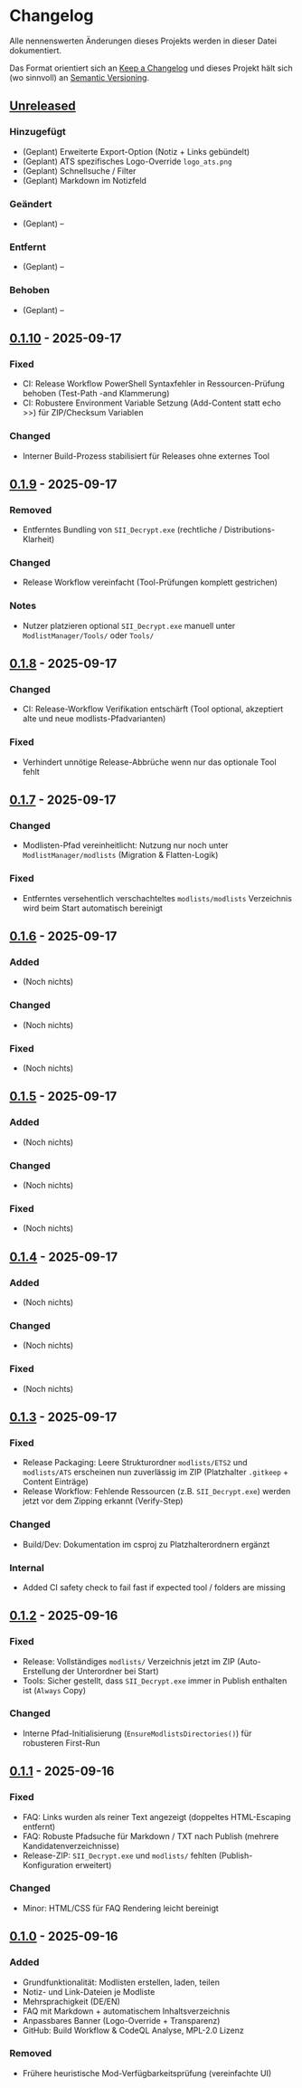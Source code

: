# Changelog
Alle nennenswerten Änderungen dieses Projekts werden in dieser Datei dokumentiert.

Das Format orientiert sich an [Keep a Changelog](https://keepachangelog.com/de/1.1.0/) und dieses Projekt hält sich (wo sinnvoll) an [Semantic Versioning](https://semver.org/lang/de/).

## [Unreleased]
### Hinzugefügt
- (Geplant) Erweiterte Export-Option (Notiz + Links gebündelt)
- (Geplant) ATS spezifisches Logo-Override `logo_ats.png`
- (Geplant) Schnellsuche / Filter
- (Geplant) Markdown im Notizfeld

### Geändert
- (Geplant) –

### Entfernt
- (Geplant) –

### Behoben
- (Geplant) –

## [0.1.10] - 2025-09-17
### Fixed
- CI: Release Workflow PowerShell Syntaxfehler in Ressourcen-Prüfung behoben (Test-Path -and Klammerung)
- CI: Robustere Environment Variable Setzung (Add-Content statt echo >>) für ZIP/Checksum Variablen

### Changed
- Interner Build-Prozess stabilisiert für Releases ohne externes Tool

## [0.1.9] - 2025-09-17
### Removed
- Entferntes Bundling von `SII_Decrypt.exe` (rechtliche / Distributions-Klarheit)

### Changed
- Release Workflow vereinfacht (Tool-Prüfungen komplett gestrichen)

### Notes
- Nutzer platzieren optional `SII_Decrypt.exe` manuell unter `ModlistManager/Tools/` oder `Tools/`

## [0.1.8] - 2025-09-17
### Changed
- CI: Release-Workflow Verifikation entschärft (Tool optional, akzeptiert alte und neue modlists-Pfadvarianten)

### Fixed
- Verhindert unnötige Release-Abbrüche wenn nur das optionale Tool fehlt

## [0.1.7] - 2025-09-17
### Changed
- Modlisten-Pfad vereinheitlicht: Nutzung nur noch unter `ModlistManager/modlists` (Migration & Flatten-Logik)

### Fixed
- Entferntes versehentlich verschachteltes `modlists/modlists` Verzeichnis wird beim Start automatisch bereinigt

## [0.1.6] - 2025-09-17
### Added
- (Noch nichts)

### Changed
- (Noch nichts)

### Fixed
- (Noch nichts)

## [0.1.5] - 2025-09-17
### Added
- (Noch nichts)

### Changed
- (Noch nichts)

### Fixed
- (Noch nichts)

## [0.1.4] - 2025-09-17
### Added
- (Noch nichts)

### Changed
- (Noch nichts)

### Fixed
- (Noch nichts)

## [0.1.3] - 2025-09-17
### Fixed
- Release Packaging: Leere Strukturordner `modlists/ETS2` und `modlists/ATS` erscheinen nun zuverlässig im ZIP (Platzhalter `.gitkeep` + Content Einträge)
- Release Workflow: Fehlende Ressourcen (z.B. `SII_Decrypt.exe`) werden jetzt vor dem Zipping erkannt (Verify-Step)

### Changed
- Build/Dev: Dokumentation im csproj zu Platzhalterordnern ergänzt

### Internal
- Added CI safety check to fail fast if expected tool / folders are missing

## [0.1.2] - 2025-09-16
### Fixed
- Release: Vollständiges `modlists/` Verzeichnis jetzt im ZIP (Auto-Erstellung der Unterordner bei Start)
- Tools: Sicher gestellt, dass `SII_Decrypt.exe` immer in Publish enthalten ist (`Always` Copy)

### Changed
- Interne Pfad-Initialisierung (`EnsureModlistsDirectories()`) für robusteren First-Run

## [0.1.1] - 2025-09-16
### Fixed
- FAQ: Links wurden als reiner Text angezeigt (doppeltes HTML-Escaping entfernt)
- FAQ: Robuste Pfadsuche für Markdown / TXT nach Publish (mehrere Kandidatenverzeichnisse)
- Release-ZIP: `SII_Decrypt.exe` und `modlists/` fehlten (Publish-Konfiguration erweitert)

### Changed
- Minor: HTML/CSS für FAQ Rendering leicht bereinigt

## [0.1.0] - 2025-09-16
### Added
- Grundfunktionalität: Modlisten erstellen, laden, teilen
- Notiz- und Link-Dateien je Modliste
- Mehrsprachigkeit (DE/EN)
- FAQ mit Markdown + automatischem Inhaltsverzeichnis
- Anpassbares Banner (Logo-Override + Transparenz)
- GitHub: Build Workflow & CodeQL Analyse, MPL-2.0 Lizenz

### Removed
- Frühere heuristische Mod-Verfügbarkeitsprüfung (vereinfachte UI)

[Unreleased]: https://github.com/rohere58/ETS2ATS.ModlistManager/compare/v0.1.10...HEAD
[0.1.10]: https://github.com/rohere58/ETS2ATS.ModlistManager/compare/v0.1.9...v0.1.10
[0.1.9]: https://github.com/rohere58/ETS2ATS.ModlistManager/compare/v0.1.8...v0.1.9
[0.1.8]: https://github.com/rohere58/ETS2ATS.ModlistManager/compare/v0.1.7...v0.1.8
[0.1.7]: https://github.com/rohere58/ETS2ATS.ModlistManager/compare/v0.1.6...v0.1.7
[0.1.6]: https://github.com/rohere58/ETS2ATS.ModlistManager/compare/v0.1.5...v0.1.6
[0.1.5]: https://github.com/rohere58/ETS2ATS.ModlistManager/compare/v0.1.4...v0.1.5
[0.1.4]: https://github.com/rohere58/ETS2ATS.ModlistManager/compare/v0.1.3...v0.1.4
[0.1.3]: https://github.com/rohere58/ETS2ATS.ModlistManager/compare/v0.1.2...v0.1.3
[0.1.2]: https://github.com/rohere58/ETS2ATS.ModlistManager/compare/v0.1.1...v0.1.2
[0.1.1]: https://github.com/rohere58/ETS2ATS.ModlistManager/compare/v0.1.0...v0.1.1
[0.1.0]: https://github.com/rohere58/ETS2ATS.ModlistManager/releases/tag/v0.1.0


